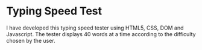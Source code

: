 # Typing Speed Test

I have developed this typing speed tester using HTML5, CSS, DOM and Javascript. The tester displays 40 words at a time according to the difficulty chosen by the user.

